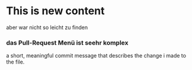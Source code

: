 # This is new content
aber war nicht so leicht zu finden  

### das Pull-Request Menü ist seehr komplex
a short, meaningful commit message that describes the change i made to the file.

